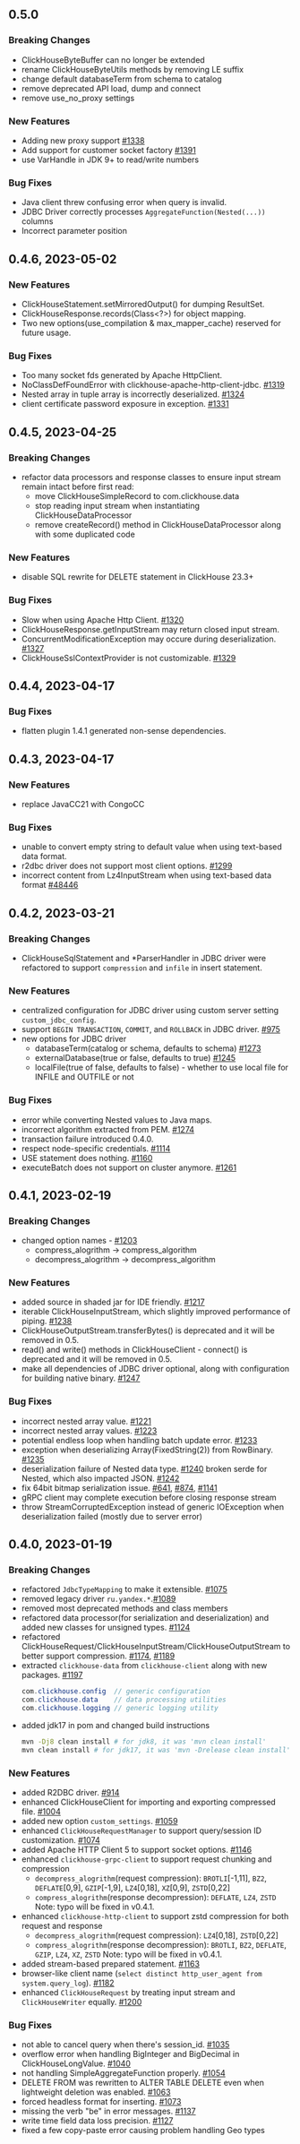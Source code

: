 ## 0.5.0
### Breaking Changes
* ClickHouseByteBuffer can no longer be extended
* rename ClickHouseByteUtils methods by removing LE suffix
* change default databaseTerm from schema to catalog
* remove deprecated API load, dump and connect
* remove use_no_proxy settings

### New Features
* Adding new proxy support [#1338](https://github.com/ClickHouse/clickhouse-java/issues/1338)
* Add support for customer socket factory [#1391](https://github.com/ClickHouse/clickhouse-java/issues/1391)
* use VarHandle in JDK 9+ to read/write numbers

### Bug Fixes
* Java client threw confusing error when query is invalid.
* JDBC Driver correctly processes `AggregateFunction(Nested(...))` columns
* Incorrect parameter position

## 0.4.6, 2023-05-02
### New Features
* ClickHouseStatement.setMirroredOutput() for dumping ResultSet.
* ClickHouseResponse.records(Class<?>) for object mapping.
* Two new options(use_compilation & max_mapper_cache) reserved for future usage.

### Bug Fixes
* Too many socket fds generated by Apache HttpClient.
* NoClassDefFoundError with clickhouse-apache-http-client-jdbc. [#1319](https://github.com/ClickHouse/clickhouse-java/issues/1319)
* Nested array in tuple array is incorrectly deserialized. [#1324](https://github.com/ClickHouse/clickhouse-java/issues/1324)
* client certificate password exposure in exception. [#1331](https://github.com/ClickHouse/clickhouse-java/issues/1331)

## 0.4.5, 2023-04-25
### Breaking Changes
* refactor data processors and response classes to ensure input stream remain intact before first read:
  - move ClickHouseSimpleRecord to com.clickhouse.data
  - stop reading input stream when instantiating ClickHouseDataProcessor
  - remove createRecord() method in ClickHouseDataProcessor along with some duplicated code

### New Features
* disable SQL rewrite for DELETE statement in ClickHouse 23.3+

### Bug Fixes
* Slow when using Apache Http Client. [#1320](https://github.com/ClickHouse/clickhouse-java/issues/1320)
* ClickHouseResponse.getInputStream may return closed input stream.
* ConcurrentModificationException may occure during deserialization. [#1327](https://github.com/ClickHouse/clickhouse-java/pull/1327)
* ClickHouseSslContextProvider is not customizable. [#1329](https://github.com/ClickHouse/clickhouse-java/issues/1329)

## 0.4.4, 2023-04-17
### Bug Fixes
* flatten plugin 1.4.1 generated non-sense dependencies.

## 0.4.3, 2023-04-17
### New Features
* replace JavaCC21 with CongoCC

### Bug Fixes
* unable to convert empty string to default value when using text-based data format.
* r2dbc driver does not support most client options. [#1299](https://github.com/ClickHouse/clickhouse-java/issues/1299)
* incorrect content from Lz4InputStream when using text-based data format [#48446](https://github.com/ClickHouse/ClickHouse/issues/48446)

## 0.4.2, 2023-03-21
### Breaking Changes
* ClickHouseSqlStatement and *ParserHandler in JDBC driver were refactored to support `compression` and `infile` in insert statement.

### New Features
* centralized configuration for JDBC driver using custom server setting `custom_jdbc_config`.
* support `BEGIN TRANSACTION`, `COMMIT`, and `ROLLBACK` in JDBC driver. [#975](https://github.com/ClickHouse/clickhouse-java/issues/975)
* new options for JDBC driver
    * databaseTerm(catalog or schema, defaults to schema) [#1273](https://github.com/ClickHouse/clickhouse-java/issues/1273)
    * externalDatabase(true or false, defaults to true) [#1245](https://github.com/ClickHouse/clickhouse-java/issues/1245)
    * localFile(true of false, defaults to false) - whether to use local file for INFILE and OUTFILE or not

### Bug Fixes
* error while converting Nested values to Java maps.
* incorrect algorithm extracted from PEM. [#1274](https://github.com/ClickHouse/clickhouse-java/issues/1274)
* transaction failure introduced 0.4.0.
* respect node-specific credentials. [#1114](https://github.com/ClickHouse/clickhouse-java/issues/1114)
* USE statement does nothing. [#1160](https://github.com/ClickHouse/clickhouse-java/issues/1160)
* executeBatch does not support on cluster anymore. [#1261](https://github.com/ClickHouse/clickhouse-java/issues/1261)

## 0.4.1, 2023-02-19
### Breaking Changes
* changed option names - [#1203](https://github.com/ClickHouse/clickhouse-java/pull/1203)
    * compress_alogrithm -> compress_algorithm
    * decompress_alogrithm -> decompress_algorithm

### New Features
* added source in shaded jar for IDE friendly. [#1217](https://github.com/ClickHouse/clickhouse-java/pull/1217)
* iterable ClickHouseInputStream, which slightly improved performance of piping. [#1238](https://github.com/ClickHouse/clickhouse-java/pull/1238)
* ClickHouseOutputStream.transferBytes() is deprecated and it will be removed in 0.5.
* read() and write() methods in ClickHouseClient - connect() is deprecated and it will be removed in 0.5.
* make all dependencies of JDBC driver optional, along with configuration for building native binary. [#1247](https://github.com/ClickHouse/clickhouse-java/pull/1247)

### Bug Fixes
* incorrect nested array value. [#1221](https://github.com/ClickHouse/clickhouse-java/issues/1221)
* incorrect nested array values. [#1223](https://github.com/ClickHouse/clickhouse-java/issues/1223)
* potential endless loop when handling batch update error. [#1233](https://github.com/ClickHouse/clickhouse-java/issues/1233)
* exception when deserializing Array(FixedString(2)) from RowBinary. [#1235](https://github.com/ClickHouse/clickhouse-java/issues/1235)
* deserialization failure of Nested data type. [#1240](https://github.com/ClickHouse/clickhouse-java/issues/1240)
broken serde for Nested, which also impacted JSON. [#1242](https://github.com/ClickHouse/clickhouse-java/issues/1242)
* fix 64bit bitmap serialization issue. [#641](https://github.com/ClickHouse/clickhouse-java/issues/641), [#874](https://github.com/ClickHouse/clickhouse-java/issues/874), [#1141](https://github.com/ClickHouse/clickhouse-java/issues/1141)
* gRPC client may complete execution before closing response stream
* throw StreamCorruptedException instead of generic IOException when deserialization failed (mostly due to server error)

## 0.4.0, 2023-01-19
### Breaking Changes
* refactored `JdbcTypeMapping` to make it extensible. [#1075](https://github.com/ClickHouse/clickhouse-java/pull/1075)
* removed legacy driver `ru.yandex.*`.[#1089](https://github.com/ClickHouse/clickhouse-java/pull/1089)
* removed most deprecated methods and class members
* refactored data processor(for serialization and deserialization) and added new classes for unsigned types. [#1124](https://github.com/ClickHouse/clickhouse-java/pull/1124)
* refactored ClickHouseRequest/ClickHouseInputStream/ClickHouseOutputStream to better support compression. [#1174](https://github.com/ClickHouse/clickhouse-java/pull/1174), [#1189](https://github.com/ClickHouse/clickhouse-java/pull/1189)
* extracted `clickhouse-data` from `clickhouse-client` along with new packages. [#1197](https://github.com/ClickHouse/clickhouse-java/pull/1197)
    ```java
    com.clickhouse.config  // generic configuration
    com.clickhouse.data    // data processing utilities
    com.clickhouse.logging // generic logging utility
    ```
* added jdk17 in pom and changed build instructions
    ```bash
    mvn -Dj8 clean install # for jdk8, it was 'mvn clean install'
    mvn clean install # for jdk17, it was 'mvn -Drelease clean install'
    ```
### New Features
* added R2DBC driver. [#914](https://github.com/ClickHouse/clickhouse-java/pull/914)
* enhanced ClickHouseClient for importing and exporting compressed file. [#1004](https://github.com/ClickHouse/clickhouse-java/pull/1004)
* added new option `custom_settings`. [#1059](https://github.com/ClickHouse/clickhouse-java/pull/1059)
* enhanced `ClickHouseRequestManager` to support query/session ID customization. [#1074](https://github.com/ClickHouse/clickhouse-java/pull/1074)
* added Apache HTTP Client 5 to support socket options. [#1146](https://github.com/ClickHouse/clickhouse-java/pull/1146)
* enhanced `clickhouse-grpc-client` to support request chunking and compression
    * `decompress_alogrithm`(request compression): `BROTLI`[-1,11], `BZ2`, `DEFLATE`[0,9], `GZIP`[-1,9], `LZ4`[0,18], `XZ`[0,9], `ZSTD`[0,22]
    * `compress_alogrithm`(response decompression): `DEFLATE`, `LZ4`, `ZSTD`
    Note: typo will be fixed in v0.4.1.
* enhanced `clickhouse-http-client` to support zstd compression for both request and response
    * `decompress_alogrithm`(request compression): `LZ4`[0,18], `ZSTD`[0,22]
    * `compress_alogrithm`(response decompression): `BROTLI`, `BZ2`, `DEFLATE`, `GZIP`, `LZ4`, `XZ`, `ZSTD`
    Note: typo will be fixed in v0.4.1.
* added stream-based prepared statement. [#1163](https://github.com/ClickHouse/clickhouse-java/pull/1163)
* browser-like client name (`select distinct http_user_agent from system.query_log`). [#1182](https://github.com/ClickHouse/clickhouse-java/pull/1182)
* enhanced `ClickHouseRequest` by treating input stream and `ClickHouseWriter` equally. [#1200](https://github.com/ClickHouse/clickhouse-java/pull/1200)

### Bug Fixes
* not able to cancel query when there's session_id. [#1035](https://github.com/ClickHouse/clickhouse-java/pull/1035)
* overflow error when handling BigInteger and BigDecimal in ClickHouseLongValue. [#1040](https://github.com/ClickHouse/clickhouse-java/pull/1040)
* not handling SimpleAggregateFunction properly. [#1054](https://github.com/ClickHouse/clickhouse-java/pull/1054)
* DELETE FROM was rewritten to ALTER TABLE DELETE even when lightweight deletion was enabled. [#1063](https://github.com/ClickHouse/clickhouse-java/pull/1063)
* forced headless format for inserting. [#1073](https://github.com/ClickHouse/clickhouse-java/pull/1073)
* missing the verb "be" in error messages. [#1137](https://github.com/ClickHouse/clickhouse-java/pull/1137)
* write time field data loss precision. [#1127](https://github.com/ClickHouse/clickhouse-java/pull/1127)
* fixed a few copy-paste error causing problem handling Geo types
